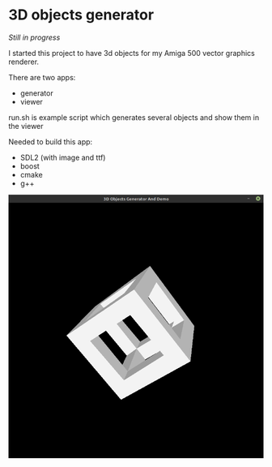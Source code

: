 # 3D objects generator
_Still in progress_ 

I started this project to have 3d objects for my Amiga 500 vector graphics renderer.

There are two apps:

- generator
- viewer 

run.sh is example script which generates several objects and show them in the viewer

Needed to build this app:

- SDL2 (with image and ttf)
- boost 
- cmake
- g++ 

![](example.png)
